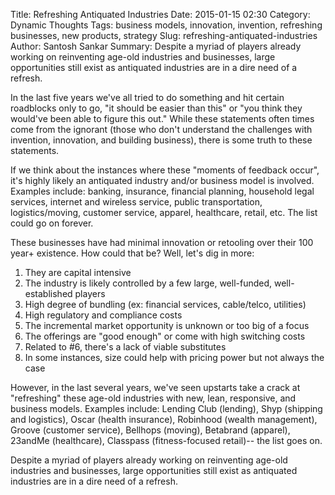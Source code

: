 Title: Refreshing Antiquated Industries
Date: 2015-01-15 02:30
Category: Dynamic Thoughts
Tags:  business models, innovation, invention, refreshing businesses, new products, strategy
Slug:  refreshing-antiquated-industries
Author: Santosh Sankar
Summary: Despite a myriad of players already working on reinventing age-old industries and businesses, large opportunities still exist as antiquated industries are in a dire need of a refresh.

In the last five years we've all tried to do something and hit certain roadblocks only to go, "it should be easier than this" or "you think they would've been able to figure this out." While these statements often times come from the ignorant (those who don't understand the challenges with invention, innovation, and building business), there is some truth to these statements.

If we think about the instances where these "moments of feedback occur", it's highly likely an antiquated industry and/or business model is involved. Examples include: banking, insurance, financial planning, household legal services, internet and wireless service, public transportation, logistics/moving, customer service, apparel, healthcare, retail, etc. The list could go on forever.

These businesses have had minimal innovation or retooling over their 100 year+ existence. How could that be? Well, let's dig in more:

1. They are capital intensive
2. The industry is likely controlled by a few large, well-funded, well-established players
3. High degree of bundling (ex: financial services, cable/telco, utilities)
4. High regulatory and compliance costs
5. The incremental market opportunity is unknown or too big of a focus
6. The offerings are "good enough" or come with high switching costs
7. Related to #6, there's a lack of viable substitutes
8. In some instances, size could help with pricing power but not always the case

However, in the last several years, we've seen upstarts take a crack at "refreshing" these age-old industries with new, lean, responsive, and business models. Examples include: Lending Club (lending), Shyp (shipping and logistics), Oscar (health insurance), Robinhood (wealth management), Groove (customer service), Bellhops (moving), Betabrand (apparel), 23andMe (healthcare), Classpass (fitness-focused retail)-- the list goes on.

Despite a myriad of players already working on reinventing age-old industries and businesses, large opportunities still exist as antiquated industries are in a dire need of a refresh.